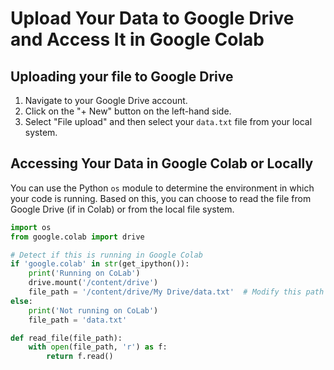 # Upload Your Data to Google Drive and Access It in Google Colab

## Uploading your file to Google Drive

1. Navigate to your Google Drive account.
2. Click on the "+ New" button on the left-hand side.
3. Select "File upload" and then select your `data.txt` file from your local system.

## Accessing Your Data in Google Colab or Locally

You can use the Python `os` module to determine the environment in which your code is running. 
Based on this, you can choose to read the file from Google Drive (if in Colab) or from the local file system.

```python
import os
from google.colab import drive

# Detect if this is running in Google Colab
if 'google.colab' in str(get_ipython()):
    print('Running on CoLab')
    drive.mount('/content/drive')
    file_path = '/content/drive/My Drive/data.txt'  # Modify this path to match the location of your file in Drive
else:
    print('Not running on CoLab')
    file_path = 'data.txt' 

def read_file(file_path):
    with open(file_path, 'r') as f:
        return f.read()
```




